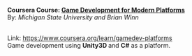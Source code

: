 <b>Coursera Course: <u>Game Development for Modern Platforms</u></b><br/>
By: <i>Michigan State University and Brian Winn</i><br/><br/>

Link: <a href="https://www.coursera.org/learn/gamedev-platforms">https://www.coursera.org/learn/gamedev-platforms</a><br/>
Game development using <b>Unity3D </b> and <b>C#</b> as a platform.<b/>
